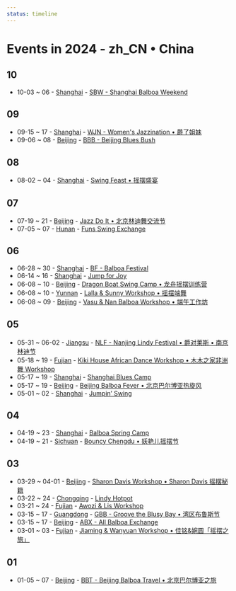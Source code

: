 ```yaml
---
status: timeline
---
```


# Events in 2024 - zh_CN • China

## 10

- 10-03 ~ 06 - [Shanghai](Shanghai.md) - [SBW - Shanghai Balboa Weekend](shanghai-balboa-weekend.md)

## 09

- 09-15 ~ 17 - [Shanghai](Shanghai.md) - [WJN - Women's Jazzination • 爵了姐妹](womens-jazzination.md)
- 09-06 ~ 08 - [Beijing](Beijing.md) - [BBB - Beijing Blues Bush](beijing-blues-bush.md)

## 08

- 08-02 ~ 04 - [Shanghai](Shanghai.md) - [Swing Feast • 摇摆盛宴](swing-feast.md)

## 07

- 07-19 ~ 21 - [Beijing](Beijing.md) - [Jazz Do It • 北京林迪舞交流节](jazz-do-it.md)
- 07-05 ~ 07 - [Hunan](Hunan.md) - [Funs Swing Exchange](funs-swing-exchange.md)

## 06

- 06-28 ~ 30 - [Shanghai](Shanghai.md) - [BF - Balboa Festival](balboa-festival.md)
- 06-14 ~ 16 - [Shanghai](Shanghai.md) - [Jump for Joy](jump-for-joy.md)
- 06-08 ~ 10 - [Beijing](Beijing.md) - [Dragon Boat Swing Camp • 龙舟摇摆训练营](dragon-boat-swing-camp.md)
- 06-08 ~ 10 - [Yunnan](Yunnan.md) - [Lalla & Sunny Workshop • 摇摆端舞](dali-lalla-n-sunny-workshop.md)
- 06-08 ~ 09 - [Beijing](Beijing.md) - [Vasu & Nan Balboa Workshop • 端午工作坊](vasu-n-nan-balboa-workshop.md)

## 05

- 05-31 ~ 06-02 - [Jiangsu](Jiangsu.md) - [NLF - Nanjing Lindy Festival • 爵对莱斯 • 南京林迪节](nanjing-lindy-festival.md)
- 05-18 ~ 19 - [Fujian](Fujian.md) - [Kiki House African Dance Workshop • 木木之家非洲舞 Workshop](xiamen-kiki-house-african-dance-workshop.md)
- 05-17 ~ 19 - [Shanghai](Shanghai.md) - [Shanghai Blues Camp](shanghai-blues-camp.md)
- 05-17 ~ 19 - [Beijing](Beijing.md) - [Beijing Balboa Fever • 北京巴尔博亚热旋风](beijing-balboa-fever.md)
- 05-01 ~ 02 - [Shanghai](Shanghai.md) - [Jumpin’ Swing](jumping-swing.md)

## 04

- 04-19 ~ 23 - [Shanghai](Shanghai.md) - [Balboa Spring Camp](balboa-spring-camp.md)
- 04-19 ~ 21 - [Sichuan](Sichuan.md) - [Bouncy Chengdu • 妖艳儿摇摆节](bouncy-chengdu.md)

## 03

- 03-29 ~ 04-01 - [Beijing](Beijing.md) - [Sharon Davis Workshop • Sharon Davis 摇摆秘籍](beijing-sharon-davis-workshop.md)
- 03-22 ~ 24 - [Chongqing](Chongqing.md) - [Lindy Hotpot](lindy-hotpot.md)
- 03-21 ~ 24 - [Fujian](Fujian.md) - [Awozi & Lis Workshop](xiamen-awozi-n-lis-workshop.md)
- 03-15 ~ 17 - [Guangdong](Guangdong.md) - [GBB - Groove the Blusy Bay • 湾区布鲁斯节](groove-the-blusy-bay.md)
- 03-15 ~ 17 - [Beijing](Beijing.md) - [ABX - All Balboa Exchange](all-balboa-exchange.md)
- 03-01 ~ 03 - [Fujian](Fujian.md) - [Jiaming & Wanyuan Workshop • 佳铭&婉圆「摇摆之旅」](xiamen-jiaming-n-wanyuan-workshop.md)

## 01

- 01-05 ~ 07 - [Beijing](Beijing.md) - [BBT - Beijing Balboa Travel • 北京巴尔博亚之旅](beijing-balboa-travel.md)

